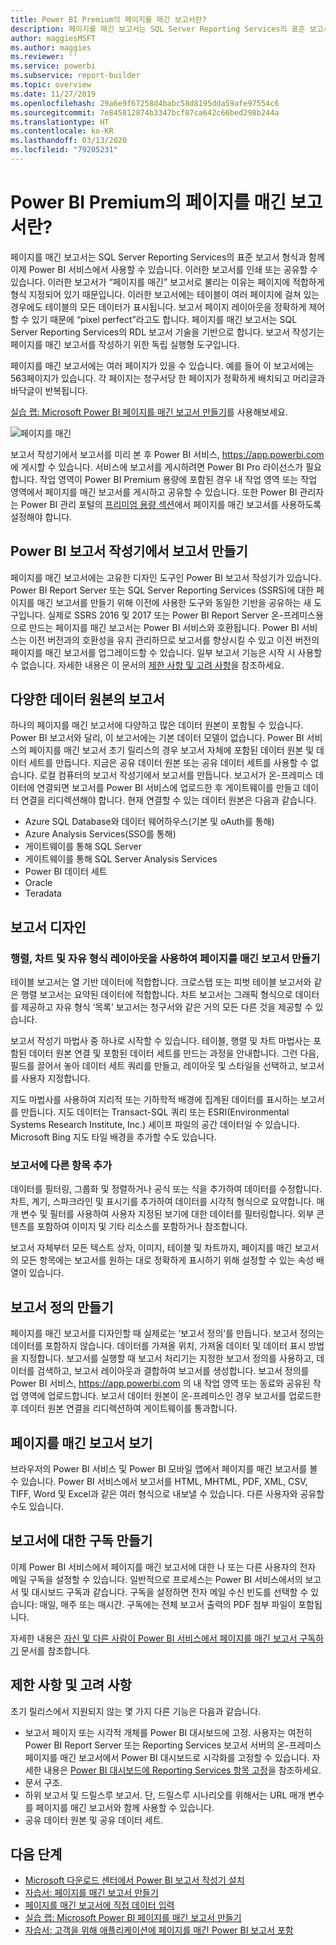 ```yaml
---
title: Power BI Premium의 페이지를 매긴 보고서란?
description: 페이지를 매긴 보고서는 SQL Server Reporting Services의 표준 보고서 형식과 함께 이제 Power BI 서비스에서 사용할 수 있습니다. 이러한 보고서를 인쇄 또는 공유할 수 있습니다. 보고서 레이아웃을 정확하게 제어할 수 있습니다. 이러한 보고서에는 테이블이 여러 페이지에 걸쳐 있는 경우에도 테이블의 모든 데이터가 표시됩니다.
author: maggiesMSFT
ms.author: maggies
ms.reviewer: ''
ms.service: powerbi
ms.subservice: report-builder
ms.topic: overview
ms.date: 11/27/2019
ms.openlocfilehash: 29a6e9f67258d4babc58d8195dda59afe97554c6
ms.sourcegitcommit: 7e845812874b3347bcf87ca642c66bed298b244a
ms.translationtype: HT
ms.contentlocale: ko-KR
ms.lasthandoff: 03/13/2020
ms.locfileid: "79205231"
---
```

# <a name="what-are-paginated-reports-in-power-bi-premium"></a>Power BI Premium의 페이지를 매긴 보고서란?

페이지를 매긴 보고서는 SQL Server Reporting Services의 표준 보고서 형식과 함께 이제 Power BI 서비스에서 사용할 수 있습니다. 이러한 보고서를 인쇄 또는 공유할 수 있습니다. 이러한 보고서가 “페이지를 매긴” 보고서로 불리는 이유는 페이지에 적합하게 형식 지정되어 있기 때문입니다. 이러한 보고서에는 테이블이 여러 페이지에 걸쳐 있는 경우에도 테이블의 모든 데이터가 표시됩니다. 보고서 페이지 레이아웃을 정확하게 제어할 수 있기 때문에 “pixel perfect”라고도 합니다. 페이지를 매긴 보고서는 SQL Server Reporting Services의 RDL 보고서 기술을 기반으로 합니다. 보고서 작성기는 페이지를 매긴 보고서를 작성하기 위한 독립 실행형 도구입니다. 

페이지를 매긴 보고서에는 여러 페이지가 있을 수 있습니다. 예를 들어 이 보고서에는 563페이지가 있습니다. 각 페이지는 청구서당 한 페이지가 정확하게 배치되고 머리글과 바닥글이 반복됩니다.

[실습 랩: Microsoft Power BI 페이지를 매긴 보고서 만들기](https://www.microsoft.com/handsonlabs/selfpacedlabs/details/SQ00208)를 사용해보세요.

![페이지를 매긴](media/paginated-reports-report-builder-power-bi/power-bi-paginated-wwi-report-page.png)

보고서 작성기에서 보고서를 미리 본 후 Power BI 서비스, https://app.powerbi.com 에 게시할 수 있습니다. 서비스에 보고서를 게시하려면 Power BI Pro 라이선스가 필요합니다. 작업 영역이 Power BI Premium 용량에 포함된 경우 내 작업 영역 또는 작업 영역에서 페이지를 매긴 보고서를 게시하고 공유할 수 있습니다. 또한 Power BI 관리자는 Power BI 관리 포털의 [프리미엄 용량 섹션](../service-admin-premium-workloads.md#paginated-reports)에서 페이지를 매긴 보고서를 사용하도록 설정해야 합니다. 

## <a name="create-reports-in-power-bi-report-builder"></a>Power BI 보고서 작성기에서 보고서 만들기

페이지를 매긴 보고서에는 고유한 디자인 도구인 Power BI 보고서 작성기가 있습니다. Power BI Report Server 또는 SQL Server Reporting Services (SSRS)에 대한 페이지를 매긴 보고서를 만들기 위해 이전에 사용한 도구와 동일한 기반을 공유하는 새 도구입니다. 실제로 SSRS 2016 및 2017 또는 Power BI Report Server 온-프레미스용으로 만드는 페이지를 매긴 보고서는 Power BI 서비스와 호환됩니다. Power BI 서비스는 이전 버전과의 호환성을 유지 관리하므로 보고서를 향상시킬 수 있고 이전 버전의 페이지를 매긴 보고서를 업그레이드할 수 있습니다. 일부 보고서 기능은 시작 시 사용할 수 없습니다. 자세한 내용은 이 문서의 [제한 사항 및 고려 사항](#limitations-and-considerations)을 참조하세요.
     
## <a name="report-from-a-variety-of-data-sources"></a>다양한 데이터 원본의 보고서

하나의 페이지를 매긴 보고서에 다양하고 많은 데이터 원본이 포함될 수 있습니다. Power BI 보고서와 달리, 이 보고서에는 기본 데이터 모델이 없습니다. Power BI 서비스의 페이지를 매긴 보고서 초기 릴리스의 경우 보고서 자체에 포함된 데이터 원본 및 데이터 세트를 만듭니다. 지금은 공유 데이터 원본 또는 공유 데이터 세트를 사용할 수 없습니다. 로컬 컴퓨터의 보고서 작성기에서 보고서를 만듭니다. 보고서가 온-프레미스 데이터에 연결되면 보고서를 Power BI 서비스에 업로드한 후 게이트웨이를 만들고 데이터 연결을 리디렉션해야 합니다. 현재 연결할 수 있는 데이터 원본은 다음과 같습니다.

- Azure SQL Database와 데이터 웨어하우스(기본 및 oAuth를 통해)
- Azure Analysis Services(SSO를 통해)
- 게이트웨이를 통해 SQL Server
- 게이트웨이를 통해 SQL Server Analysis Services
- Power BI 데이터 세트
- Oracle
- Teradata

## <a name="design-your-report"></a>보고서 디자인  

### <a name="create-paginated-reports-with-matrix-chart-and-free-form-layouts"></a>행렬, 차트 및 자유 형식 레이아웃을 사용하여 페이지를 매긴 보고서 만들기

테이블 보고서는 열 기반 데이터에 적합합니다. 크로스탭 또는 피벗 테이블 보고서와 같은 행렬 보고서는 요약된 데이터에 적합합니다. 차트 보고서는 그래픽 형식으로 데이터를 제공하고 자유 형식 ‘목록’ 보고서는 청구서와 같은 거의 모든 다른 것을 제공할 수 있습니다.  
  
보고서 작성기 마법사 중 하나로 시작할 수 있습니다. 테이블, 행렬 및 차트 마법사는 포함된 데이터 원본 연결 및 포함된 데이터 세트를 만드는 과정을 안내합니다. 그런 다음, 필드를 끌어서 놓아 데이터 세트 쿼리를 만들고, 레이아웃 및 스타일을 선택하고, 보고서를 사용자 지정합니다.  
  
지도 마법사를 사용하여 지리적 또는 기하학적 배경에 집계된 데이터를 표시하는 보고서를 만듭니다. 지도 데이터는 Transact-SQL 쿼리 또는 ESRI(Environmental Systems Research Institute, Inc.) 셰이프 파일의 공간 데이터일 수 있습니다. Microsoft Bing 지도 타일 배경을 추가할 수도 있습니다.  

### <a name="add-more-to-your-report"></a>보고서에 다른 항목 추가

데이터를 필터링, 그룹화 및 정렬하거나 공식 또는 식을 추가하여 데이터를 수정합니다. 차트, 계기, 스파크라인 및 표시기를 추가하여 데이터를 시각적 형식으로 요약합니다.  매개 변수 및 필터를 사용하여 사용자 지정된 보기에 대한 데이터를 필터링합니다. 외부 콘텐츠를 포함하여 이미지 및 기타 리소스를 포함하거나 참조합니다.  

보고서 자체부터 모든 텍스트 상자, 이미지, 테이블 및 차트까지, 페이지를 매긴 보고서의 모든 항목에는 보고서를 원하는 대로 정확하게 표시하기 위해 설정할 수 있는 속성 배열이 있습니다.

## <a name="creating-a-report-definition"></a>보고서 정의 만들기

페이지를 매긴 보고서를 디자인할 때 실제로는 ‘보고서 정의’를 만듭니다.  보고서 정의는 데이터를 포함하지 않습니다. 데이터를 가져올 위치, 가져올 데이터 및 데이터 표시 방법을 지정합니다. 보고서를 실행할 때 보고서 처리기는 지정한 보고서 정의를 사용하고, 데이터를 검색하고, 보고서 레이아웃과 결합하여 보고서를 생성합니다. 보고서 정의를 Power BI 서비스, https://app.powerbi.com 의 내 작업 영역 또는 동료와 공유된 작업 영역에 업로드합니다. 보고서 데이터 원본이 온-프레미스인 경우 보고서를 업로드한 후 데이터 원본 연결을 리디렉션하여 게이트웨이를 통과합니다. 

## <a name="view-your-paginated-report"></a>페이지를 매긴 보고서 보기
브라우저의 Power BI 서비스 및 Power BI 모바일 앱에서 페이지를 매긴 보고서를 볼 수 있습니다. Power BI 서비스에서 보고서를 HTML, MHTML, PDF, XML, CSV, TIFF, Word 및 Excel과 같은 여러 형식으로 내보낼 수 있습니다. 다른 사용자와 공유할 수도 있습니다.  

## <a name="create-a-subscription-to-your-report"></a>보고서에 대한 구독 만들기

이제 Power BI 서비스에서 페이지를 매긴 보고서에 대한 나 또는 다른 사용자의 전자 메일 구독을 설정할 수 있습니다. 일반적으로 프로세스는 Power BI 서비스에서의 보고서 및 대시보드 구독과 같습니다. 구독을 설정하면 전자 메일 수신 빈도를 선택할 수 있습니다: 매일, 매주 또는 매시간. 구독에는 전체 보고서 출력의 PDF 첨부 파일이 포함됩니다.

자세한 내용은 [자신 및 다른 사람이 Power BI 서비스에서 페이지를 매긴 보고서 구독하기](../consumer/paginated-reports-subscriptions.md) 문서를 참조합니다. 

## <a name="limitations-and-considerations"></a>제한 사항 및 고려 사항

초기 릴리스에서 지원되지 않는 몇 가지 다른 기능은 다음과 같습니다.

- 보고서 페이지 또는 시각적 개체를 Power BI 대시보드에 고정. 사용자는 여전히 Power BI Report Server 또는 Reporting Services 보고서 서버의 온-프레미스 페이지를 매긴 보고서에서 Power BI 대시보드로 시각화를 고정할 수 있습니다. 자세한 내용은 [Power BI 대시보드에 Reporting Services 항목 고정](https://docs.microsoft.com/sql/reporting-services/pin-reporting-services-items-to-power-bi-dashboards)을 참조하세요.
- 문서 구조.
- 하위 보고서 및 드릴스루 보고서.  단, 드릴스루 시나리오를 위해서는 URL 매개 변수를 페이지를 매긴 보고서와 함께 사용할 수 있습니다.
- 공유 데이터 원본 및 공유 데이터 세트.

 
## <a name="next-steps"></a>다음 단계

- [Microsoft 다운로드 센터에서 Power BI 보고서 작성기 설치](https://go.microsoft.com/fwlink/?linkid=2086513)
- [자습서: 페이지를 매긴 보고서 만들기](paginated-reports-quickstart-aw.md)
- [페이지를 매긴 보고서에 직접 데이터 입력](paginated-reports-enter-data.md)
- [실습 랩: Microsoft Power BI 페이지를 매긴 보고서 만들기](https://www.microsoft.com/handsonlabs/selfpacedlabs/details/SQ00208)
- [자습서: 고객을 위해 애플리케이션에 페이지를 매긴 Power BI 보고서 포함](../developer/embed-paginated-reports-customers.md)